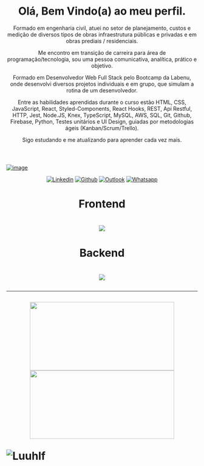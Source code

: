 <html>
  <head>
    <meta name="author" content="Luis Fernando Silva">
    
  </head>
  <body>
    <header align="center">
      <h1 align="center";>Olá, Bem Vindo(a) ao meu perfil.</h1>
      <p>Formado em engenharia civil, atuei no setor de planejamento, custos e medição de diversos tipos de obras infraestrutura públicas e privadas e em obras prediais / residenciais.

Me encontro em transição de carreira para área de programação/tecnologia, sou uma pessoa comunicativa, analítica, prático e objetivo.

Formado em Desenvolvedor Web Full Stack pelo Bootcamp da Labenu, onde desenvolvi diversos projetos individuais e em grupo, que simulam a rotina de um desenvolvedor.

Entre as habilidades aprendidas durante o curso estão HTML, CSS, JavaScript, React, Styled-Components, React Hooks, REST, Api Restful, HTTP, Jest, Node.JS, Knex, TypeScript, MySQL, AWS, SQL, Git, Github, Firebase, Python, Testes unitários e UI Design, guiadas por metodologias ágeis (Kanban/Scrum/Trello).

Sigo estudando e me atualizando para aprender cada vez mais.</p> 
    </header>
  </body>
  
 [![image](https://user-images.githubusercontent.com/20983673/190916521-234dd11a-c566-4af2-98b9-64371e8efb52.png)](#)

  
</html>

<p align="center" data-sourcepos="14:1-18:124" dir="auto">
<a href="https://www.linkedin.com/in/Luuhlf/" rel="nofollow"><img src="https://img.shields.io/badge/LinkedIn-0077B5?style=for-the-badge&logo=linkedin&logoColor=white" alt="Linkedin" style="max-width: 100%;"></a>
<a href="https://github.com/Luuhlf"><img src="https://img.shields.io/badge/GitHub-100000?style=for-the-badge&logo=github&logoColor=white" alt="Github"  style="max-width: 100%;"></a>
<a href="mailto:luisf.sil@hotmail.com"><img src="https://img.shields.io/badge/Outlook-0078D4?style=for-the-badge&logo=microsoft-outlook&logoColor=white" alt="Outlook" style="max-width: 100%;"></a>
<a href="https://wa.me/+5511996408380?text=Ol%C3%A1!%20Sou%20o%20Luis%20Fernando%20em%20que%20posso%20ajudar?
"><img src="https://img.shields.io/badge/WhatsApp-25D366?style=for-the-badge&logo=whatsapp&logoColor=white)" alt="Whatsapp" style="max-width: 100%;"></a>

</p>

<div align="center" data-sourcepos="14:1-18:124" dir="auto">
  <h1>Frontend<h1/>
  <img src="https://skillicons.dev/icons?i=html,css,js,react,styledcomponents,figma,"/>
  <h1>Backend<h1/>
  <img src="https://skillicons.dev/icons?i=js,ts,nodejs,express,mysql,heroku,jest,python,aws"/>
<div/>

---
  

<div align="center">
  <img align="center" height="180em" width="380px" src="https://github-readme-stats.vercel.app/api?username=Luuhlf&theme=dark&show_icons=true" />
  <img align="center" height="180em" width="380px" src="https://github-readme-stats.vercel.app/api/top-langs/?username=Luuhlf&theme=dark&layout=compact" /> 
</div>

   
 <p align="left"> 
 <img src="https://komarev.com/ghpvc/?username=Luuhlf&label=Profile%20views&color=blueviolet&style=flat&label=Visitantes:" alt="Luuhlf" />
</p>
 


